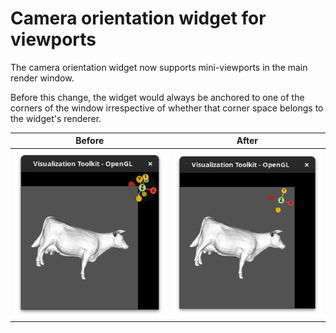 # Camera orientation widget for viewports

The camera orientation widget now supports mini-viewports in the main render window.

Before this change, the widget would always be anchored to one of the corners of the window
irrespective of whether that corner space belongs to the widget's renderer.

| Before | After |
|:------:|:-----:|
|![](CameraOrientationWidget_VP_old.png)|![](CameraOrientationWidget_VP_new.png)|
